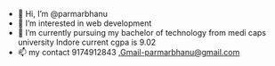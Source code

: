 - 👋 Hi, I’m @parmarbhanu
- 👀 I’m interested in web development
- 🌱 I’m currently pursuing my bachelor of technology from medi caps university Indore
current cgpa is 9.02
- 📫 my contact 9174912843  ,Gmail-parmarbhanu@gmail.com

<!---
parmarbhanu/parmarbhanu is a ✨ special ✨ repository because its `README.md` (this file) appears on your GitHub profile.
You can click the Preview link to take a look at your changes.
--->
